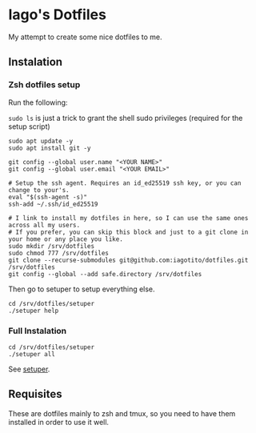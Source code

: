 
# Iago's Dotfiles

My attempt to create some nice dotfiles to me.

## Instalation

### Zsh dotfiles setup

Run the following:

`sudo ls` is just a trick to grant the shell sudo privileges (required for the setup script)
```shell
sudo apt update -y
sudo apt install git -y

git config --global user.name "<YOUR NAME>"
git config --global user.email "<YOUR EMAIL>"

# Setup the ssh agent. Requires an id_ed25519 ssh key, or you can change to your's.
eval "$(ssh-agent -s)"
ssh-add ~/.ssh/id_ed25519

# I link to install my dotfiles in here, so I can use the same ones across all my users.
# If you prefer, you can skip this block and just to a git clone in your home or any place you like.
sudo mkdir /srv/dotfiles
sudo chmod 777 /srv/dotfiles
git clone --recurse-submodules git@github.com:iagotito/dotfiles.git /srv/dotfiles
git config --global --add safe.directory /srv/dotfiles
```

Then go to setuper to setup everything else.

```shell
cd /srv/dotfiles/setuper
./setuper help
```

### Full Instalation

```shell
cd /srv/dotfiles/setuper
./setuper all
```

See [setuper](https://github.com/iagotito/setuper).

## Requisites

These are dotfiles mainly to zsh and tmux, so you need to have them
installed in order to use it well.

